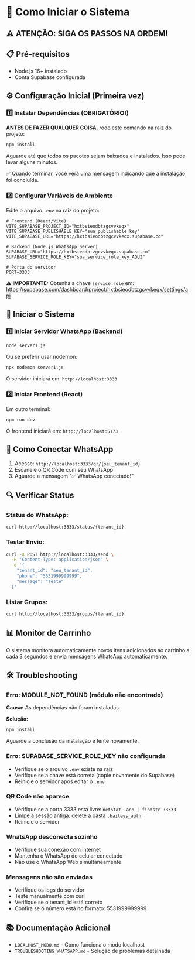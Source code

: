 # 🚀 Como Iniciar o Sistema

## ⚠️ ATENÇÃO: SIGA OS PASSOS NA ORDEM!

## 📋 Pré-requisitos

- Node.js 16+ instalado
- Conta Supabase configurada

## ⚙️ Configuração Inicial (Primeira vez)

### 1️⃣ Instalar Dependências (OBRIGATÓRIO!)

**ANTES DE FAZER QUALQUER COISA**, rode este comando na raiz do projeto:

```bash
npm install
```

Aguarde até que todos os pacotes sejam baixados e instalados. Isso pode levar alguns minutos.

✅ Quando terminar, você verá uma mensagem indicando que a instalação foi concluída.

### 2️⃣ Configurar Variáveis de Ambiente

Edite o arquivo `.env` na raiz do projeto:

```env
# Frontend (React/Vite)
VITE_SUPABASE_PROJECT_ID="hxtbsieodbtzgcvvkeqx"
VITE_SUPABASE_PUBLISHABLE_KEY="sua_publishable_key"
VITE_SUPABASE_URL="https://hxtbsieodbtzgcvvkeqx.supabase.co"

# Backend (Node.js WhatsApp Server)
SUPABASE_URL="https://hxtbsieodbtzgcvvkeqx.supabase.co"
SUPABASE_SERVICE_ROLE_KEY="sua_service_role_key_AQUI"

# Porta do servidor
PORT=3333
```

**⚠️ IMPORTANTE:** Obtenha a chave `service_role` em:
https://supabase.com/dashboard/project/hxtbsieodbtzgcvvkeqx/settings/api

## 🎯 Iniciar o Sistema

### 1️⃣ Iniciar Servidor WhatsApp (Backend)

```bash
node server1.js
```

Ou se preferir usar nodemon:

```bash
npx nodemon server1.js
```

O servidor iniciará em: `http://localhost:3333`

### 2️⃣ Iniciar Frontend (React)

Em outro terminal:

```bash
npm run dev
```

O frontend iniciará em: `http://localhost:5173`

## 📱 Como Conectar WhatsApp

1. Acesse: `http://localhost:3333/qr/{seu_tenant_id}`
2. Escaneie o QR Code com seu WhatsApp
3. Aguarde a mensagem "✅ WhatsApp conectado!"

## 🔍 Verificar Status

### Status do WhatsApp:
```bash
curl http://localhost:3333/status/{tenant_id}
```

### Testar Envio:
```bash
curl -X POST http://localhost:3333/send \
  -H "Content-Type: application/json" \
  -d '{
    "tenant_id": "seu_tenant_id",
    "phone": "5531999999999",
    "message": "Teste"
  }'
```

### Listar Grupos:
```bash
curl http://localhost:3333/groups/{tenant_id}
```

## 📊 Monitor de Carrinho

O sistema monitora automaticamente novos itens adicionados ao carrinho a cada 3 segundos e envia mensagens WhatsApp automaticamente.

## 🛠️ Troubleshooting

### Erro: MODULE_NOT_FOUND (módulo não encontrado)
**Causa:** As dependências não foram instaladas.

**Solução:**
```bash
npm install
```

Aguarde a conclusão da instalação e tente novamente.

### Erro: SUPABASE_SERVICE_ROLE_KEY não configurada
- Verifique se o arquivo `.env` existe na raiz
- Verifique se a chave está correta (copie novamente do Supabase)
- Reinicie o servidor após editar o `.env`

### QR Code não aparece
- Verifique se a porta 3333 está livre: `netstat -ano | findstr :3333`
- Limpe a sessão antiga: delete a pasta `.baileys_auth`
- Reinicie o servidor

### WhatsApp desconecta sozinho
- Verifique sua conexão com internet
- Mantenha o WhatsApp do celular conectado
- Não use o WhatsApp Web simultaneamente

### Mensagens não são enviadas
- Verifique os logs do servidor
- Teste manualmente com curl
- Verifique se o tenant_id está correto
- Confira se o número está no formato: 5531999999999

## 📚 Documentação Adicional

- `LOCALHOST_MODO.md` - Como funciona o modo localhost
- `TROUBLESHOOTING_WHATSAPP.md` - Solução de problemas detalhada
